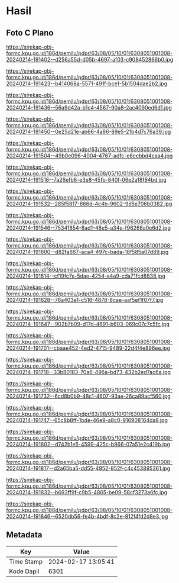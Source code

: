 # Hasil

## Foto C Plano

https://sirekap-obj-formc.kpu.go.id/186d/pemilu/pdpr/63/08/05/10/01/6308051001008-20240214-191402--d256a55d-d05b-4697-af03-c908452866b0.jpg

https://sirekap-obj-formc.kpu.go.id/186d/pemilu/pdpr/63/08/05/10/01/6308051001008-20240214-191423--b414068a-5571-491f-bce1-5b1504dae2b2.jpg

https://sirekap-obj-formc.kpu.go.id/186d/pemilu/pdpr/63/08/05/10/01/6308051001008-20240214-191436--56a9d42a-b1c4-4567-90a8-2ac4090ed6d1.jpg

https://sirekap-obj-formc.kpu.go.id/186d/pemilu/pdpr/63/08/05/10/01/6308051001008-20240214-191450--0e25d21e-ab66-4a86-89e5-21b4d7c76a39.jpg

https://sirekap-obj-formc.kpu.go.id/186d/pemilu/pdpr/63/08/05/10/01/6308051001008-20240214-191504--49b0e096-4004-4767-adfc-e6eebbd4caa4.jpg

https://sirekap-obj-formc.kpu.go.id/186d/pemilu/pdpr/63/08/05/10/01/6308051001008-20240214-191518--7a26efb8-e3e8-45fb-840f-06e2a18f84bd.jpg

https://sirekap-obj-formc.kpu.go.id/186d/pemilu/pdpr/63/08/05/10/01/6308051001008-20240214-191532--285f5817-866d-4c4b-9602-9d5e706b0382.jpg

https://sirekap-obj-formc.kpu.go.id/186d/pemilu/pdpr/63/08/05/10/01/6308051001008-20240214-191546--75341854-8ad1-48e5-a34e-f96268a0e6d2.jpg

https://sirekap-obj-formc.kpu.go.id/186d/pemilu/pdpr/63/08/05/10/01/6308051001008-20240214-191600--d82fa667-aca4-497c-bada-18f585a07d89.jpg

https://sirekap-obj-formc.kpu.go.id/186d/pemilu/pdpr/63/08/05/10/01/6308051001008-20240214-191614--cf19fc7e-5dae-4254-a4a9-cda71fcd8838.jpg

https://sirekap-obj-formc.kpu.go.id/186d/pemilu/pdpr/63/08/05/10/01/6308051001008-20240214-191628--76a403e1-c516-4878-8cae-aaf5ef1f07f7.jpg

https://sirekap-obj-formc.kpu.go.id/186d/pemilu/pdpr/63/08/05/10/01/6308051001008-20240214-191647--902b7b09-d17d-4691-b603-069c07c7c5fc.jpg

https://sirekap-obj-formc.kpu.go.id/186d/pemilu/pdpr/63/08/05/10/01/6308051001008-20240214-191701--cbaae452-4ed2-4715-9489-22d4f4e896ee.jpg

https://sirekap-obj-formc.kpu.go.id/186d/pemilu/pdpr/63/08/05/10/01/6308051001008-20240214-191718--33b80183-70a6-496a-bd73-432b2ed7ac6a.jpg

https://sirekap-obj-formc.kpu.go.id/186d/pemilu/pdpr/63/08/05/10/01/6308051001008-20240214-191732--6cd8b0b9-48c1-4607-93ae-26ca89acf560.jpg

https://sirekap-obj-formc.kpu.go.id/186d/pemilu/pdpr/63/08/05/10/01/6308051001008-20240214-191747--65c8b8ff-1bde-46e9-a8c0-916908164da9.jpg

https://sirekap-obj-formc.kpu.go.id/186d/pemilu/pdpr/63/08/05/10/01/6308051001008-20240214-191802--d742b1e5-4599-425c-b966-07a51e2c419b.jpg

https://sirekap-obj-formc.kpu.go.id/186d/pemilu/pdpr/63/08/05/10/01/6308051001008-20240214-191817--d2a65ba5-dd55-4952-852f-c4c453895361.jpg

https://sirekap-obj-formc.kpu.go.id/186d/pemilu/pdpr/63/08/05/10/01/6308051001008-20240214-191832--b693ff9f-c9b5-4865-be09-58cf3273a6fc.jpg

https://sirekap-obj-formc.kpu.go.id/186d/pemilu/pdpr/63/08/05/10/01/6308051001008-20240214-191846--6520db56-fe4b-4bdf-8c2e-812f4fd2d8e3.jpg


## Metadata

| Key        | Value               |
| ---------- | ------------------- |
| Time Stamp | 2024-02-17 13:05:41 |
| Kode Dapil | 6301                |



